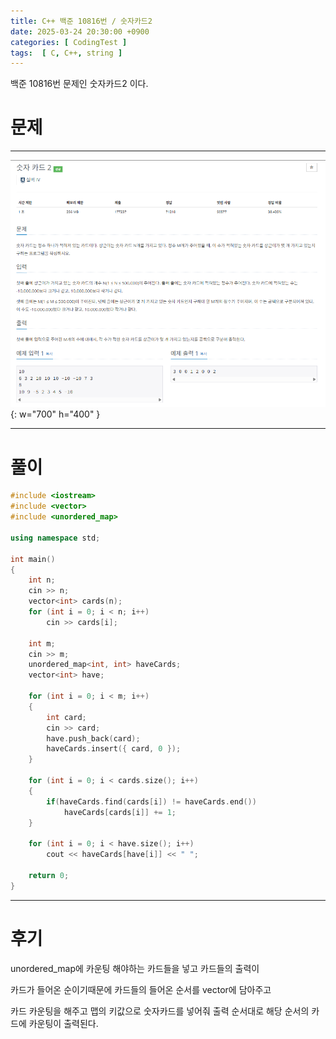 ```yaml
---
title: C++ 백준 10816번 / 숫자카드2
date: 2025-03-24 20:30:00 +0900
categories: [ CodingTest ]  
tags:  [ C, C++, string ]
---
```


백준 10816번 문제인 숫자카드2 이다.

# 문제   
---------------------------------------

![Desktop View](/assets/img/숫자카드2.png){: w="700" h="400" }

---------------------------------------

# 풀이

```c++
#include <iostream>
#include <vector>
#include <unordered_map>

using namespace std;

int main()
{
    int n;
    cin >> n;
    vector<int> cards(n);
    for (int i = 0; i < n; i++)
        cin >> cards[i];
    
    int m;
    cin >> m;
    unordered_map<int, int> haveCards;
    vector<int> have;
    
    for (int i = 0; i < m; i++)
    {
        int card;
        cin >> card;
        have.push_back(card);
        haveCards.insert({ card, 0 });
    }
    
    for (int i = 0; i < cards.size(); i++)
    {
        if(haveCards.find(cards[i]) != haveCards.end())
            haveCards[cards[i]] += 1;
    }
    
    for (int i = 0; i < have.size(); i++)
        cout << haveCards[have[i]] << " ";
    
    return 0;
}
```
---------------------------------------

# 후기

unordered_map에 카운팅 해야하는 카드들을 넣고 카드들의 출력이 

카드가 들어온 순이기때문에 카드들의 들어온 순서를 vector에 담아주고

카드 카운팅을 해주고 맵의 키값으로 숫자카드를 넣어줘 출력 순서대로 해당 순서의 카드에 카운팅이 출력된다.

